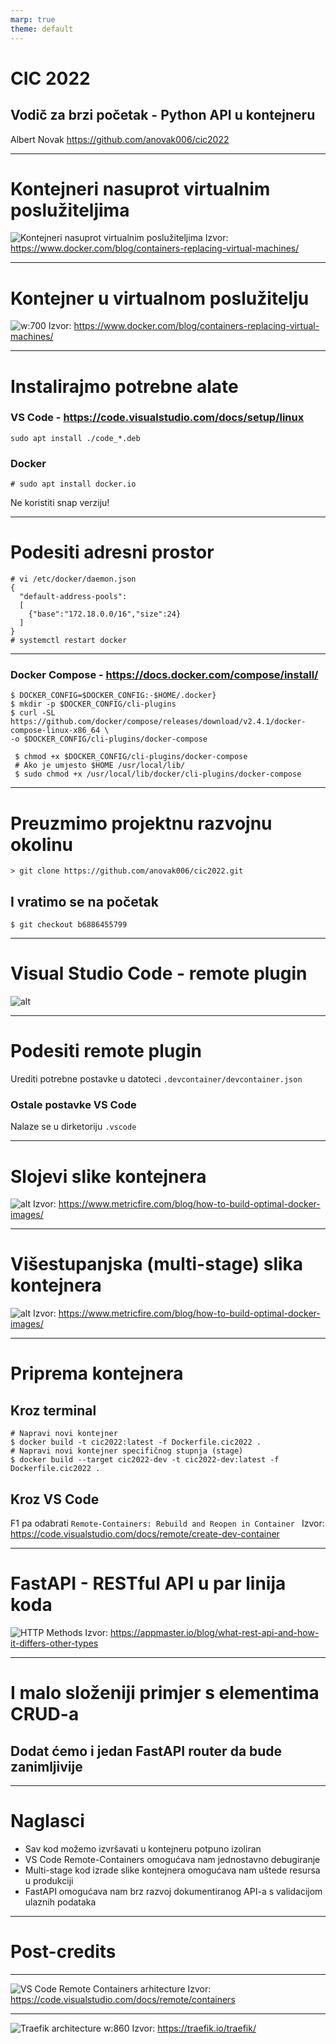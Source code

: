 ```yaml
---
marp: true
theme: default
---
```

# CIC 2022
## Vodič za brzi početak - Python API u kontejneru
Albert Novak https://github.com/anovak006/cic2022

---
# Kontejneri nasuprot virtualnim poslužiteljima
![Kontejneri nasuprot virtualnim poslužiteljima](https://www.docker.com/wp-content/uploads/Blog.-Are-containers-..VM-Image-1-1024x435.png)
Izvor: https://www.docker.com/blog/containers-replacing-virtual-machines/

---
# Kontejner u virtualnom poslužitelju

![w:700](https://www.docker.com/wp-content/uploads/Are-containers-..-vms-image-2-1024x759.png)
Izvor: https://www.docker.com/blog/containers-replacing-virtual-machines/

---
# Instalirajmo potrebne alate
### VS Code - https://code.visualstudio.com/docs/setup/linux
```shell
sudo apt install ./code_*.deb
```

### Docker
```shell
# sudo apt install docker.io
```
Ne koristiti snap verziju!

---
# Podesiti adresni prostor

```shell
# vi /etc/docker/daemon.json
{
  "default-address-pools":
  [
    {"base":"172.18.0.0/16","size":24}
  ]
}
# systemctl restart docker
```

---
### Docker Compose - https://docs.docker.com/compose/install/
```shell
$ DOCKER_CONFIG=$DOCKER_CONFIG:-$HOME/.docker}
$ mkdir -p $DOCKER_CONFIG/cli-plugins
$ curl -SL https://github.com/docker/compose/releases/download/v2.4.1/docker-compose-linux-x86_64 \
-o $DOCKER_CONFIG/cli-plugins/docker-compose
```
```shell
 $ chmod +x $DOCKER_CONFIG/cli-plugins/docker-compose
 # Ako je umjesto $HOME /usr/local/lib/
 $ sudo chmod +x /usr/local/lib/docker/cli-plugins/docker-compose
 ```
---
# Preuzmimo projektnu razvojnu okolinu
```shell
> git clone https://github.com/anovak006/cic2022.git
```
## I vratimo se na početak
```shell
$ git checkout b6886455799
```
---
# Visual Studio Code - remote plugin
![alt](https://code.visualstudio.com/assets/docs/remote/containers/architecture-containers.png)

---
# Podesiti remote plugin
Urediti potrebne postavke u datoteci `.devcontainer/devcontainer.json`

### Ostale postavke VS Code
Nalaze se u dirketoriju `.vscode`

<!-- footer: `git checkout 096a2076cdc`-->
---
# Slojevi slike kontejnera
![alt](https://cdn.buttercms.com/CLQJN3yRRcS7oGqm7yKb)
Izvor: https://www.metricfire.com/blog/how-to-build-optimal-docker-images/

---
# Višestupanjska (multi-stage) slika kontejnera
![alt](https://cdn.buttercms.com/PpIR4HUFTuSMirdt5pxC)
Izvor: https://www.metricfire.com/blog/how-to-build-optimal-docker-images/

---
# Priprema kontejnera

## Kroz terminal
```shell
# Napravi novi kontejner
$ docker build -t cic2022:latest -f Dockerfile.cic2022 .
# Napravi novi kontejner specifičnog stupnja (stage)
$ docker build --target cic2022-dev -t cic2022-dev:latest -f Dockerfile.cic2022 .
```

## Kroz VS Code

F1 pa odabrati `Remote-Containers: Rebuild and Reopen in Container `
Izvor: https://code.visualstudio.com/docs/remote/create-dev-container

<!-- footer: `git checkout b52d22a9755`-->
---
# FastAPI - RESTful API u par linija koda
![HTTP Methods](https://ws.apms.io/api/_files/WScS4PCt2atRRbGB8YUCE8/download/)
Izvor: https://appmaster.io/blog/what-rest-api-and-how-it-differs-other-types
<!-- footer: `git checkout c3053a403a9`-->

---
# I malo složeniji primjer s elementima CRUD-a
## Dodat ćemo i jedan FastAPI router da bude zanimljivije

<!-- footer: `git checkout 3b99c73f3cc`-->

---
# Naglasci
- Sav kod možemo izvršavati u kontejneru potpuno izoliran
- VS Code Remote-Containers omogućava nam jednostavno debugiranje
- Multi-stage kod izrade slike kontejnera omogućava nam uštede resursa u produkciji
- FastAPI omogućava nam brz razvoj dokumentiranog API-a s validacijom ulaznih podataka

<!-- footer: ''-->
---
# Post-credits
---
![VS Code Remote Containers arhitecture](https://code.visualstudio.com/assets/docs/remote/containers/architecture-containers.png)
Izvor: https://code.visualstudio.com/docs/remote/containers

---
![Traefik architecture w:860](https://traefik.io/static/83ea42c9e8101dcf2a16f380fe3aac08/053ba/diagram.webp)
Izvor: https://traefik.io/traefik/